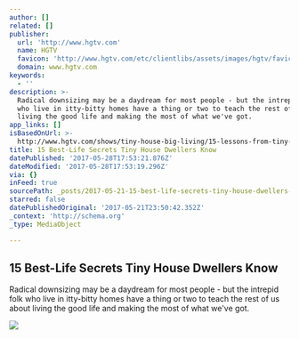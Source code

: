 ```yaml
---
author: []
related: []
publisher:
  url: 'http://www.hgtv.com'
  name: HGTV
  favicon: 'http://www.hgtv.com/etc/clientlibs/assets/images/hgtv/favicon-96x96.png'
  domain: www.hgtv.com
keywords:
  - ''
description: >-
  Radical downsizing may be a daydream for most people - but the intrepid folk
  who live in itty-bitty homes have a thing or two to teach the rest of us about
  living the good life and making the most of what we've got.
app_links: []
isBasedOnUrl: >-
  http://www.hgtv.com/shows/tiny-house-big-living/15-lessons-from-tiny-house-living-pictures
title: 15 Best-Life Secrets Tiny House Dwellers Know
datePublished: '2017-05-28T17:53:21.876Z'
dateModified: '2017-05-28T17:53:19.296Z'
via: {}
inFeed: true
sourcePath: _posts/2017-05-21-15-best-life-secrets-tiny-house-dwellers-know.md
starred: false
datePublishedOriginal: '2017-05-21T23:50:42.352Z'
_context: 'http://schema.org'
_type: MediaObject

---
```

<article style=""><h1>15 Best-Life Secrets Tiny House Dwellers Know</h1><p>Radical downsizing may be a daydream for most people - but the intrepid folk who live in itty-bitty homes have a thing or two to teach the rest of us about living the good life and making the most of what we've got.</p><img src="http://hgtvhome.sndimg.com/content/dam/images/hgtv/fullset/2015/7/13/1/Kim-Lewis-Design_Tiny-Mid-Century-Bohemian_5.jpg.rend.hgtvcom.616.411.jpeg" /></article>